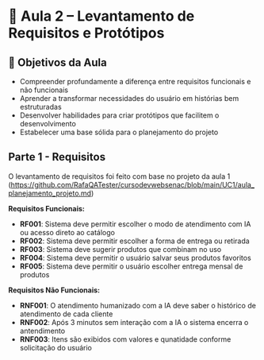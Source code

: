 # 🧩 Aula 2 – Levantamento de Requisitos e Protótipos

## 🎯 Objetivos da Aula

- Compreender profundamente a diferença entre requisitos funcionais e não funcionais
- Aprender a transformar necessidades do usuário em histórias bem estruturadas
- Desenvolver habilidades para criar protótipos que facilitem o desenvolvimento
- Estabelecer uma base sólida para o planejamento do projeto

## Parte 1 - Requisitos
O levantamento de requisitos foi feito com base no projeto da aula 1
(https://github.com/RafaQATester/cursodevwebsenac/blob/main/UC1/aula_planejamento_projeto.md)

**Requisitos Funcionais:**

  - **RF001**: Sistema deve permitir escolher o modo de atendimento com IA ou acesso direto ao catálogo
  - **RF002**: Sistema deve permitir escolher a forma de entrega ou retirada
  - **RF003**: Sistema deve sugerir produtos que combinam no uso
  - **RF004**: Sistema deve permitir o usuário salvar seus produtos favoritos
  - **RF005**: Sistema deve permitir o usuário escolher entrega mensal de produtos

**Requisitos Não Funcionais:**
 
  - **RNF001**: O atendimento humanizado com a IA deve saber o histórico de atendimento de cada cliente
  - **RNF002**: Após 3 minutos sem interação com a IA o sistema encerra o antendimento
  - **RNF003**: Itens são exibidos com valores e qunatidade conforme solicitação do usuário


